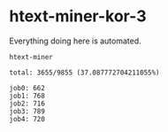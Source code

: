 # htext-miner-kor-3

Everything doing here is automated.

```
htext-miner

total: 3655/9855 (37.087772704211055%)

job0: 662
job1: 768
job2: 716
job3: 789
job4: 720
```